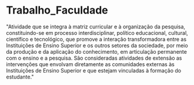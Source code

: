 # Trabalho_Faculdade
"Atividade que se integra à matriz curricular e à organização da
pesquisa, constituindo-se em processo interdisciplinar, político
educacional, cultural, científico e tecnológico, que promove a
interação transformadora entre as Instituições de Ensino
Superior e os outros setores da sociedade, por meio da
produção e da aplicação do conhecimento, em articulação
permanente com o ensino e a pesquisa.
São consideradas atividades de extensão as intervenções que
envolvam diretamente as comunidades externas às Instituições
de Ensino Superior e que estejam vinculadas à formação do
estudante."
